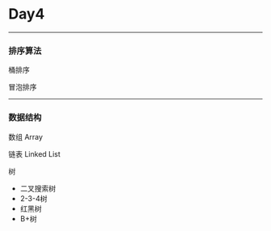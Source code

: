 # Day4

---

### 排序算法

桶排序

冒泡排序

---

### 数据结构

数组 Array

链表 Linked List

树

- 二叉搜索树
- 2-3-4树
- 红黑树
- B+树